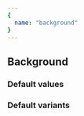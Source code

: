 ```yaml
---
{
  name: "background"
}
---
```


## Background

### Default values
<!-- defaults.values.start -->
<!-- defaults.values.end -->


### Default variants
<!-- defaults.variants.start -->
<!-- defaults.variants.end -->
